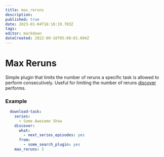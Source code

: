 ```yaml
---
title: max_reruns
description: 
published: true
date: 2023-01-04T16:18:19.703Z
tags: 
editor: markdown
dateCreated: 2022-09-18T05:08:01.604Z
---
```


# Max Reruns

Simple plugin that limits the number of reruns a specific task is allowed to perform consecutively. Useful for limiting the number of reruns [discover](discover) performs.

### Example

```YAML
  download-task:
    series:
      - Some Awesome Show
    discover:
      what:
        - next_series_episodes: yes
      from:
        - some_search_plugin: yes
    max_reruns: 3
```